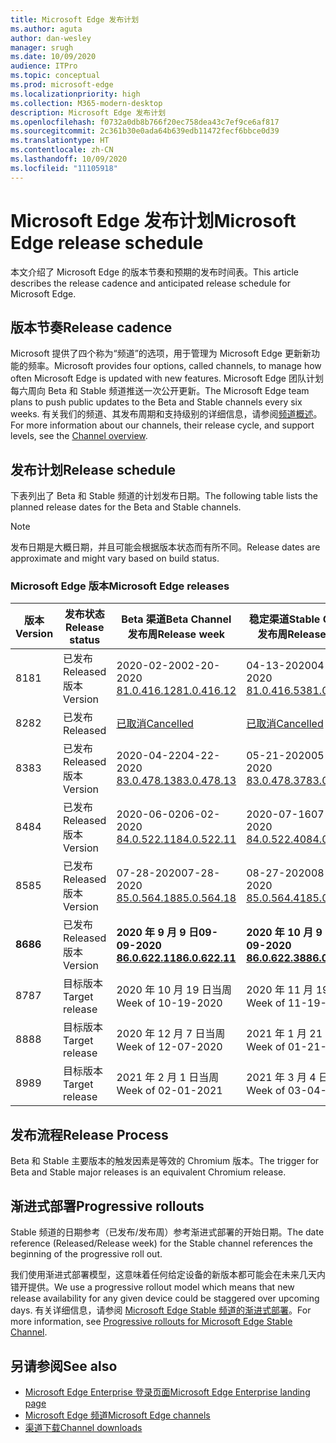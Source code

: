 ```yaml
---
title: Microsoft Edge 发布计划
ms.author: aguta
author: dan-wesley
manager: srugh
ms.date: 10/09/2020
audience: ITPro
ms.topic: conceptual
ms.prod: microsoft-edge
ms.localizationpriority: high
ms.collection: M365-modern-desktop
description: Microsoft Edge 发布计划
ms.openlocfilehash: f0732a0db8b766f20ec758dea43c7ef9ce6af817
ms.sourcegitcommit: 2c361b30e0ada64b639edb11472fecf6bbce0d39
ms.translationtype: HT
ms.contentlocale: zh-CN
ms.lasthandoff: 10/09/2020
ms.locfileid: "11105918"
---
```

# <span data-ttu-id="2260d-103">Microsoft Edge 发布计划</span><span class="sxs-lookup"><span data-stu-id="2260d-103">Microsoft Edge release schedule</span></span>

<span data-ttu-id="2260d-104">本文介绍了 Microsoft Edge 的版本节奏和预期的发布时间表。</span><span class="sxs-lookup"><span data-stu-id="2260d-104">This article describes the release cadence and anticipated release schedule for Microsoft Edge.</span></span>

## <span data-ttu-id="2260d-105">版本节奏</span><span class="sxs-lookup"><span data-stu-id="2260d-105">Release cadence</span></span>

<span data-ttu-id="2260d-106">Microsoft 提供了四个称为“频道”的选项，用于管理为 Microsoft Edge 更新新功能的频率。</span><span class="sxs-lookup"><span data-stu-id="2260d-106">Microsoft provides four options, called channels, to manage how often Microsoft Edge is updated with new features.</span></span> <span data-ttu-id="2260d-107">Microsoft Edge 团队计划每六周向 Beta 和 Stable 频道推送一次公开更新。</span><span class="sxs-lookup"><span data-stu-id="2260d-107">The Microsoft Edge team plans to push public updates to the Beta and Stable channels every six weeks.</span></span> <span data-ttu-id="2260d-108">有关我们的频道、其发布周期和支持级别的详细信息，请参阅[频道概述](https://docs.microsoft.com/DeployEdge/microsoft-edge-channels#channel-overview)。</span><span class="sxs-lookup"><span data-stu-id="2260d-108">For more information about our channels, their release cycle, and support levels, see the [Channel overview](https://docs.microsoft.com/DeployEdge/microsoft-edge-channels#channel-overview).</span></span>

## <span data-ttu-id="2260d-109">发布计划</span><span class="sxs-lookup"><span data-stu-id="2260d-109">Release schedule</span></span>

<span data-ttu-id="2260d-110">下表列出了 Beta 和 Stable 频道的计划发布日期。</span><span class="sxs-lookup"><span data-stu-id="2260d-110">The following table lists the planned release dates for the Beta and Stable channels.</span></span>

> [!NOTE]
> <span data-ttu-id="2260d-111">发布日期是大概日期，并且可能会根据版本状态而有所不同。</span><span class="sxs-lookup"><span data-stu-id="2260d-111">Release dates are approximate and might vary based on build status.</span></span>

### <span data-ttu-id="2260d-112">Microsoft Edge 版本</span><span class="sxs-lookup"><span data-stu-id="2260d-112">Microsoft Edge releases</span></span>

| <span data-ttu-id="2260d-113">版本</span><span class="sxs-lookup"><span data-stu-id="2260d-113">Version</span></span> | <span data-ttu-id="2260d-114">发布状态</span><span class="sxs-lookup"><span data-stu-id="2260d-114">Release status</span></span> | <span data-ttu-id="2260d-115">Beta 渠道</span><span class="sxs-lookup"><span data-stu-id="2260d-115">Beta Channel</span></span><br><span data-ttu-id="2260d-116">发布周</span><span class="sxs-lookup"><span data-stu-id="2260d-116">Release week</span></span> | <span data-ttu-id="2260d-117">稳定渠道</span><span class="sxs-lookup"><span data-stu-id="2260d-117">Stable Channel</span></span><br><span data-ttu-id="2260d-118">发布周</span><span class="sxs-lookup"><span data-stu-id="2260d-118">Release week</span></span> |
|---------|-----|------|--------|
| <span data-ttu-id="2260d-119">81</span><span class="sxs-lookup"><span data-stu-id="2260d-119">81</span></span> | <span data-ttu-id="2260d-120">已发布</span><span class="sxs-lookup"><span data-stu-id="2260d-120">Released</span></span><br><span data-ttu-id="2260d-121">版本</span><span class="sxs-lookup"><span data-stu-id="2260d-121">Version</span></span> | <span data-ttu-id="2260d-122">2020-02-20</span><span class="sxs-lookup"><span data-stu-id="2260d-122">02-20-2020</span></span><br>[<span data-ttu-id="2260d-123">81.0.416.12</span><span class="sxs-lookup"><span data-stu-id="2260d-123">81.0.416.12</span></span>](https://docs.microsoft.com/DeployEdge/microsoft-edge-relnote-beta-channel#version-81041612-february-20) | <span data-ttu-id="2260d-124">04-13-2020</span><span class="sxs-lookup"><span data-stu-id="2260d-124">04-13-2020</span></span><br>[<span data-ttu-id="2260d-125">81.0.416.53</span><span class="sxs-lookup"><span data-stu-id="2260d-125">81.0.416.53</span></span>](https://docs.microsoft.com/DeployEdge/microsoft-edge-relnote-stable-channel#version-81041653-april-13) |
| <span data-ttu-id="2260d-126">82</span><span class="sxs-lookup"><span data-stu-id="2260d-126">82</span></span> | <span data-ttu-id="2260d-127">已发布</span><span class="sxs-lookup"><span data-stu-id="2260d-127">Released</span></span> | [<span data-ttu-id="2260d-128">已取消</span><span class="sxs-lookup"><span data-stu-id="2260d-128">Cancelled</span></span>](https://blogs.windows.com/msedgedev/2020/03/20/update-stable-channel-releases/) | [<span data-ttu-id="2260d-129">已取消</span><span class="sxs-lookup"><span data-stu-id="2260d-129">Cancelled</span></span>](https://blogs.windows.com/msedgedev/2020/03/20/update-stable-channel-releases/) |
| <span data-ttu-id="2260d-130">83</span><span class="sxs-lookup"><span data-stu-id="2260d-130">83</span></span> | <span data-ttu-id="2260d-131">已发布</span><span class="sxs-lookup"><span data-stu-id="2260d-131">Released</span></span><br><span data-ttu-id="2260d-132">版本</span><span class="sxs-lookup"><span data-stu-id="2260d-132">Version</span></span> | <span data-ttu-id="2260d-133">2020-04-22</span><span class="sxs-lookup"><span data-stu-id="2260d-133">04-22-2020</span></span><br>[<span data-ttu-id="2260d-134">83.0.478.13</span><span class="sxs-lookup"><span data-stu-id="2260d-134">83.0.478.13</span></span>](https://docs.microsoft.com/DeployEdge/microsoft-edge-relnote-beta-channel#version-83047813-april-22) | <span data-ttu-id="2260d-135">05-21-2020</span><span class="sxs-lookup"><span data-stu-id="2260d-135">05-21-2020</span></span><br> [<span data-ttu-id="2260d-136">83.0.478.37</span><span class="sxs-lookup"><span data-stu-id="2260d-136">83.0.478.37</span></span>](https://docs.microsoft.com/DeployEdge/microsoft-edge-relnote-stable-channel#version-83047837-may-21) |
| <span data-ttu-id="2260d-137">84</span><span class="sxs-lookup"><span data-stu-id="2260d-137">84</span></span> | <span data-ttu-id="2260d-138">已发布</span><span class="sxs-lookup"><span data-stu-id="2260d-138">Released</span></span><br><span data-ttu-id="2260d-139">版本</span><span class="sxs-lookup"><span data-stu-id="2260d-139">Version</span></span> | <span data-ttu-id="2260d-140">2020-06-02</span><span class="sxs-lookup"><span data-stu-id="2260d-140">06-02-2020</span></span><br>[<span data-ttu-id="2260d-141">84.0.522.11</span><span class="sxs-lookup"><span data-stu-id="2260d-141">84.0.522.11</span></span>](https://docs.microsoft.com/DeployEdge/microsoft-edge-relnote-beta-channel#version-84052211-june-2) | <span data-ttu-id="2260d-142">2020-07-16</span><span class="sxs-lookup"><span data-stu-id="2260d-142">07-16-2020</span></span><br> [<span data-ttu-id="2260d-143">84.0.522.40</span><span class="sxs-lookup"><span data-stu-id="2260d-143">84.0.522.40</span></span>](https://docs.microsoft.com/DeployEdge/microsoft-edge-relnote-stable-channel#version-84052240-july-16) |
| <span data-ttu-id="2260d-144">85</span><span class="sxs-lookup"><span data-stu-id="2260d-144">85</span></span> | <span data-ttu-id="2260d-145">已发布</span><span class="sxs-lookup"><span data-stu-id="2260d-145">Released</span></span><br><span data-ttu-id="2260d-146">版本</span><span class="sxs-lookup"><span data-stu-id="2260d-146">Version</span></span> | <span data-ttu-id="2260d-147">07-28-2020</span><span class="sxs-lookup"><span data-stu-id="2260d-147">07-28-2020</span></span><br>[<span data-ttu-id="2260d-148">85.0.564.18</span><span class="sxs-lookup"><span data-stu-id="2260d-148">85.0.564.18</span></span>](https://docs.microsoft.com/DeployEdge/microsoft-edge-relnote-beta-channel#version-85056418-july-28)  | <span data-ttu-id="2260d-149">08-27-2020</span><span class="sxs-lookup"><span data-stu-id="2260d-149">08-27-2020</span></span><br>[<span data-ttu-id="2260d-150">85.0.564.41</span><span class="sxs-lookup"><span data-stu-id="2260d-150">85.0.564.41</span></span>](https://docs.microsoft.com/DeployEdge/microsoft-edge-relnote-stable-channel#version-85056441-august-27) |
| **<span data-ttu-id="2260d-151">86</span><span class="sxs-lookup"><span data-stu-id="2260d-151">86</span></span>** | <span data-ttu-id="2260d-152">已发布</span><span class="sxs-lookup"><span data-stu-id="2260d-152">Released</span></span><br><span data-ttu-id="2260d-153">版本</span><span class="sxs-lookup"><span data-stu-id="2260d-153">Version</span></span> | **<span data-ttu-id="2260d-154">2020 年 9 月 9 日</span><span class="sxs-lookup"><span data-stu-id="2260d-154">09-09-2020</span></span>**<br>**[<span data-ttu-id="2260d-155">86.0.622.11</span><span class="sxs-lookup"><span data-stu-id="2260d-155">86.0.622.11</span></span>](https://docs.microsoft.com/DeployEdge/microsoft-edge-relnote-beta-channel#version-86062211-september-9)** | **<span data-ttu-id="2260d-156">2020 年 10 月 9 日</span><span class="sxs-lookup"><span data-stu-id="2260d-156">10-09-2020</span></span>**<br>**[<span data-ttu-id="2260d-157">86.0.622.38</span><span class="sxs-lookup"><span data-stu-id="2260d-157">86.0.622.38</span></span>](https://docs.microsoft.com/deployedge/microsoft-edge-relnote-stable-channel#version-86062238-october-9)** |
| <span data-ttu-id="2260d-158">87</span><span class="sxs-lookup"><span data-stu-id="2260d-158">87</span></span> | <span data-ttu-id="2260d-159">目标版本</span><span class="sxs-lookup"><span data-stu-id="2260d-159">Target release</span></span> | <span data-ttu-id="2260d-160">2020 年 10 月 19 日当周</span><span class="sxs-lookup"><span data-stu-id="2260d-160">Week of 10-19-2020</span></span> | <span data-ttu-id="2260d-161">2020 年 11 月 19 日当周</span><span class="sxs-lookup"><span data-stu-id="2260d-161">Week of 11-19-2020</span></span> |
| <span data-ttu-id="2260d-162">88</span><span class="sxs-lookup"><span data-stu-id="2260d-162">88</span></span> | <span data-ttu-id="2260d-163">目标版本</span><span class="sxs-lookup"><span data-stu-id="2260d-163">Target release</span></span> | <span data-ttu-id="2260d-164">2020 年 12 月 7 日当周</span><span class="sxs-lookup"><span data-stu-id="2260d-164">Week of 12-07-2020</span></span> | <span data-ttu-id="2260d-165">2021 年 1 月 21 日当周</span><span class="sxs-lookup"><span data-stu-id="2260d-165">Week of 01-21-2021</span></span> |
| <span data-ttu-id="2260d-166">89</span><span class="sxs-lookup"><span data-stu-id="2260d-166">89</span></span> | <span data-ttu-id="2260d-167">目标版本</span><span class="sxs-lookup"><span data-stu-id="2260d-167">Target release</span></span> | <span data-ttu-id="2260d-168">2021 年 2 月 1 日当周</span><span class="sxs-lookup"><span data-stu-id="2260d-168">Week of 02-01-2021</span></span> | <span data-ttu-id="2260d-169">2021 年 3 月 4 日当周</span><span class="sxs-lookup"><span data-stu-id="2260d-169">Week of 03-04-2021</span></span> |

## <span data-ttu-id="2260d-170">发布流程</span><span class="sxs-lookup"><span data-stu-id="2260d-170">Release Process</span></span>

<span data-ttu-id="2260d-171">Beta 和 Stable 主要版本的触发因素是等效的 Chromium 版本。</span><span class="sxs-lookup"><span data-stu-id="2260d-171">The trigger for Beta and Stable major releases is an equivalent Chromium release.</span></span>

## <span data-ttu-id="2260d-172">渐进式部署</span><span class="sxs-lookup"><span data-stu-id="2260d-172">Progressive rollouts</span></span>

<span data-ttu-id="2260d-173">Stable 频道的日期参考（已发布/发布周）参考渐进式部署的开始日期。</span><span class="sxs-lookup"><span data-stu-id="2260d-173">The date reference (Released/Release week) for the Stable channel references the beginning of the progressive roll out.</span></span>

<span data-ttu-id="2260d-174">我们使用渐进式部署模型，这意味着任何给定设备的新版本都可能会在未来几天内错开提供。</span><span class="sxs-lookup"><span data-stu-id="2260d-174">We use a progressive rollout model which means that new release availability for any given device could be staggered over upcoming days.</span></span> <span data-ttu-id="2260d-175">有关详细信息，请参阅 [Microsoft Edge Stable 频道的渐进式部署](microsoft-edge-update-progressive-rollout.md)。</span><span class="sxs-lookup"><span data-stu-id="2260d-175">For more information, see [Progressive rollouts for Microsoft Edge Stable Channel](microsoft-edge-update-progressive-rollout.md).</span></span>

## <span data-ttu-id="2260d-176">另请参阅</span><span class="sxs-lookup"><span data-stu-id="2260d-176">See also</span></span>

- [<span data-ttu-id="2260d-177">Microsoft Edge Enterprise 登录页面</span><span class="sxs-lookup"><span data-stu-id="2260d-177">Microsoft Edge Enterprise landing page</span></span>](https://aka.ms/EdgeEnterprise)
- [<span data-ttu-id="2260d-178">Microsoft Edge 频道</span><span class="sxs-lookup"><span data-stu-id="2260d-178">Microsoft Edge channels</span></span>](microsoft-edge-channels.md)
- [<span data-ttu-id="2260d-179">渠道下载</span><span class="sxs-lookup"><span data-stu-id="2260d-179">Channel downloads</span></span>](https://www.microsoft.com/edge/business/download)